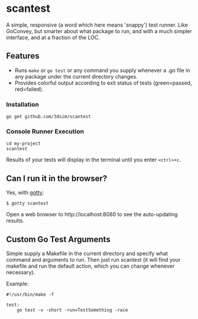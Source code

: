 # scantest

A simple, responsive (a word which here means 'snappy') test runner. Like GoConvey, but smarter about what package to run, and with a much simpler interface, and at a fraction of the LOC.

## Features

- Runs `make` or `go test` or any command you supply whenever a .go file in any package under the current directory changes.
- Provides colorful output according to exit status of tests (green=passed, red=failed).

### Installation

```
go get github.com/3dsim/scantest
```

### Console Runner Execution

```
cd my-project
scantest
```

Results of your tests will display in the terminal until you enter `<ctrl>+c`.

## Can I run it in the browser?

Yes, with [gotty](https://github.com/yudai/gotty):

```
$ gotty scantest
```

Open a web browser to http://localhost:8080 to see the auto-updating results.


## Custom Go Test Arguments

Simple supply a Makefile in the current directory and specify what command and arguments to run. Then just run scantest (it will find your makefile and run the default action, which you can change whenever necessary).

Example:

```
#!/usr/bin/make -f

test:
    go test -v -short -run=TestSomething -race
```
